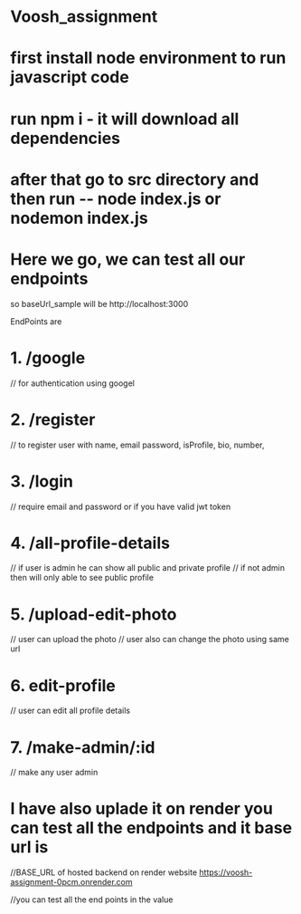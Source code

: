 # Voosh_assignment
# first install node environment to run javascript code
# run npm i      - it will download all dependencies
# after that go to src directory and then run -- node index.js  or nodemon index.js
# Here we go, we can test all our endpoints




so baseUrl_sample will be  http://localhost:3000

EndPoints are

# 1. /google
// for authentication using googel

# 2. /register
//  to register user with name, email password, isProfile, bio, number,

# 3.  /login
// require email and password  or if you have valid jwt token

# 4.  /all-profile-details
// if user is admin he can show all public and private profile
// if not admin then will only able to see public profile

# 5.  /upload-edit-photo
// user can upload the photo
// user also can change the photo using same url

# 6.  edit-profile
// user can edit all profile details 

# 7. /make-admin/:id
// make any user admin


# I have also uplade it on render you can test all the endpoints and it base url is 
//BASE_URL of hosted backend on render website
https://voosh-assignment-0pcm.onrender.com

//you can test all the end points in the value

